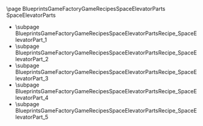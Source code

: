 \page BlueprintsGameFactoryGameRecipesSpaceElevatorParts SpaceElevatorParts
- \subpage BlueprintsGameFactoryGameRecipesSpaceElevatorPartsRecipe_SpaceElevatorPart_1
- \subpage BlueprintsGameFactoryGameRecipesSpaceElevatorPartsRecipe_SpaceElevatorPart_2
- \subpage BlueprintsGameFactoryGameRecipesSpaceElevatorPartsRecipe_SpaceElevatorPart_3
- \subpage BlueprintsGameFactoryGameRecipesSpaceElevatorPartsRecipe_SpaceElevatorPart_4
- \subpage BlueprintsGameFactoryGameRecipesSpaceElevatorPartsRecipe_SpaceElevatorPart_5
